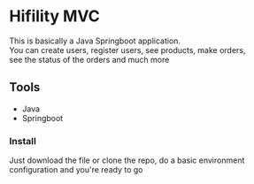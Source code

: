 # Hifility MVC
This is basically a Java Springboot application.<br/>
You can create users, register users, see products, make orders, <br/> see the status of the orders and much more


## Tools
  <ul>
    <li>
      Java
    </li>
    <li>
      Springboot
     </li>
  </ul>

### Install
Just download the file or clone the repo, do a basic environment configuration and you're ready to go